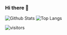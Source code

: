 ### Hi there 👋

![Github Stats](https://github-readme-stats.vercel.app/api?username=Spiderjockey02&count_private=true&show_icons=true&include_all_commits=true)
![Top Langs](https://github-readme-stats.vercel.app/api/top-langs/?username=Spiderjockey02&hide=TeX&layout=compact)

![visitors](https://visitor-badge.laobi.icu/badge?page_id=Spiderjockey02.Spiderjockey02)
